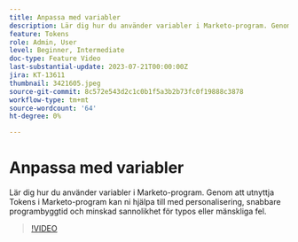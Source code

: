 ```yaml
---
title: Anpassa med variabler
description: Lär dig hur du använder variabler i Marketo-program. Genom att utnyttja Tokens i Marketo-program kan ni hjälpa till med personalisering, snabbare programbyggtid och minskad sannolikhet för typos eller mänskliga fel.
feature: Tokens
role: Admin, User
level: Beginner, Intermediate
doc-type: Feature Video
last-substantial-update: 2023-07-21T00:00:00Z
jira: KT-13611
thumbnail: 3421605.jpeg
source-git-commit: 8c572e543d2c1c0b1f5a3b2b73fc0f19888c3878
workflow-type: tm+mt
source-wordcount: '64'
ht-degree: 0%

---
```



# Anpassa med variabler

Lär dig hur du använder variabler i Marketo-program. Genom att utnyttja Tokens i Marketo-program kan ni hjälpa till med personalisering, snabbare programbyggtid och minskad sannolikhet för typos eller mänskliga fel.

>[!VIDEO](https://video.tv.adobe.com/v/3421605/?learn=on)
